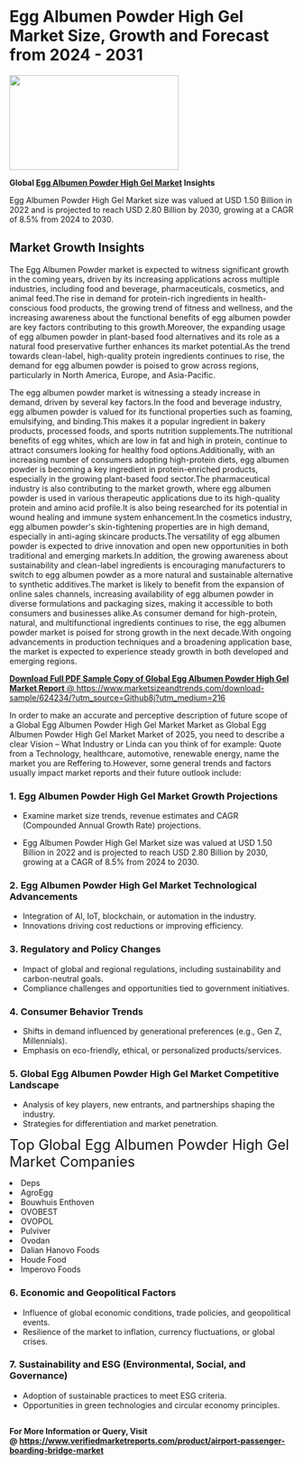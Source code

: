 <H1>Egg Albumen Powder High Gel Market Size, Growth and Forecast from 2024 - 2031</H1><img class="aligncenter size-medium wp-image-584254" src="https://thirdeyenews.in/wp-content/uploads/2024/09/Global-Market-Research-300x168.jpeg" alt="" width="300" height="168" /><p><strong>Global&nbsp;<a href="https://www.marketsizeandtrends.com/download-sample/624234/?utm_source=Github8j?utm_medium=216">Egg Albumen Powder High Gel Market</a> Insights</strong></p><p>Egg Albumen Powder High Gel Market size was valued at USD 1.50 Billion in 2022 and is projected to reach USD 2.80 Billion by 2030, growing at a CAGR of 8.5% from 2024 to 2030.</p><p><h2>Market Growth Insights</h2> <p>The Egg Albumen Powder market is expected to witness significant growth in the coming years, driven by its increasing applications across multiple industries, including food and beverage, pharmaceuticals, cosmetics, and animal feed.The rise in demand for protein-rich ingredients in health-conscious food products, the growing trend of fitness and wellness, and the increasing awareness about the functional benefits of egg albumen powder are key factors contributing to this growth.Moreover, the expanding usage of egg albumen powder in plant-based food alternatives and its role as a natural food preservative further enhances its market potential.As the trend towards clean-label, high-quality protein ingredients continues to rise, the demand for egg albumen powder is poised to grow across regions, particularly in North America, Europe, and Asia-Pacific.</p> <p><a href="#"></a></p> <p>The egg albumen powder market is witnessing a steady increase in demand, driven by several key factors.In the food and beverage industry, egg albumen powder is valued for its functional properties such as foaming, emulsifying, and binding.This makes it a popular ingredient in bakery products, processed foods, and sports nutrition supplements.The nutritional benefits of egg whites, which are low in fat and high in protein, continue to attract consumers looking for healthy food options.Additionally, with an increasing number of consumers adopting high-protein diets, egg albumen powder is becoming a key ingredient in protein-enriched products, especially in the growing plant-based food sector.The pharmaceutical industry is also contributing to the market growth, where egg albumen powder is used in various therapeutic applications due to its high-quality protein and amino acid profile.It is also being researched for its potential in wound healing and immune system enhancement.In the cosmetics industry, egg albumen powder's skin-tightening properties are in high demand, especially in anti-aging skincare products.The versatility of egg albumen powder is expected to drive innovation and open new opportunities in both traditional and emerging markets.In addition, the growing awareness about sustainability and clean-label ingredients is encouraging manufacturers to switch to egg albumen powder as a more natural and sustainable alternative to synthetic additives.The market is likely to benefit from the expansion of online sales channels, increasing availability of egg albumen powder in diverse formulations and packaging sizes, making it accessible to both consumers and businesses alike.As consumer demand for high-protein, natural, and multifunctional ingredients continues to rise, the egg albumen powder market is poised for strong growth in the next decade.With ongoing advancements in production techniques and a broadening application base, the market is expected to experience steady growth in both developed and emerging regions.</p> <p><a href="#"></p><p><span class=""><strong>Download Full PDF Sample Copy of Global Egg Albumen Powder High Gel Market Report</strong> @ <a href="https://www.marketsizeandtrends.com/download-sample/624234/?utm_source=Github8j?utm_medium=216" target="_blank">https://www.marketsizeandtrends.com/download-sample/624234/?utm_source=Github8j?utm_medium=216</a></span></p><p>In order to make an accurate and perceptive description of future scope of a Global&nbsp;Egg Albumen Powder High Gel Market Market as Global&nbsp;Egg Albumen Powder High Gel Market Market of 2025, you need to describe a clear Vision &ndash; What Industry or Linda can you think of for example: Quote from a Technology, healthcare, automotive, renewable energy, name the market you are Reffering to.However, some general trends and factors usually impact market reports and their future outlook include:</p><h3>1.&nbsp;<strong>Egg Albumen Powder High Gel Market Growth Projections</strong></h3><ul><li>Examine market size trends, revenue estimates and CAGR (Compounded Annual Growth Rate) projections.</li><li><p>Egg Albumen Powder High Gel Market size was valued at USD 1.50 Billion in 2022 and is projected to reach USD 2.80 Billion by 2030, growing at a CAGR of 8.5% from 2024 to 2030.</p></li></ul><h3>2.&nbsp;<strong>Egg Albumen Powder High Gel Market Technological Advancements</strong></h3><ul><li>Integration of AI, IoT, blockchain, or automation in the industry.</li><li>Innovations driving cost reductions or improving efficiency.</li></ul><h3>3.&nbsp;<strong>Regulatory and Policy Changes</strong></h3><ul><li>Impact of global and regional regulations, including sustainability and carbon-neutral goals.</li><li>Compliance challenges and opportunities tied to government initiatives.</li></ul><h3>4.&nbsp;<strong>Consumer Behavior Trends</strong></h3><ul><li>Shifts in demand influenced by generational preferences (e.g., Gen Z, Millennials).</li><li>Emphasis on eco-friendly, ethical, or personalized products/services.</li></ul><h3>5.&nbsp;<strong>Global Egg Albumen Powder High Gel Market Competitive Landscape</strong></h3><ul><li>Analysis of key players, new entrants, and partnerships shaping the industry.</li><li>Strategies for differentiation and market penetration.</li></ul><p data-pm-slice="1 1 []"><span style="color: inherit; font-family: inherit; font-size: 25px;">Top Global Egg Albumen Powder High Gel Market Companies</span></p><div class="" data-test-id=""><p><li>Deps</li><li> AgroEgg</li><li> Bouwhuis Enthoven</li><li> OVOBEST</li><li> OVOPOL</li><li> Pulviver</li><li> Ovodan</li><li> Dalian Hanovo Foods</li><li> Houde Food</li><li> Imperovo Foods</li></p></div><h3>6.&nbsp;<strong>Economic and Geopolitical Factors</strong></h3><ul><li>Influence of global economic conditions, trade policies, and geopolitical events.</li><li>Resilience of the market to inflation, currency fluctuations, or global crises.</li></ul><h3>7.&nbsp;<strong>Sustainability and ESG (Environmental, Social, and Governance)</strong></h3><ul><li>Adoption of sustainable practices to meet ESG criteria.</li><li>Opportunities in green technologies and circular economy principles.</li></ul><h2><strong style="font-size: 14px;">For More Information or Query, Visit @&nbsp;</strong><a style="background-color: #ffffff; font-size: 14px;" href="https://www.marketsizeandtrends.com/report/egg-albumen-powder-high-gel-market/" target="_blank">https://www.verifiedmarketreports.com/product/airport-passenger-boarding-bridge-market</a></h2>
